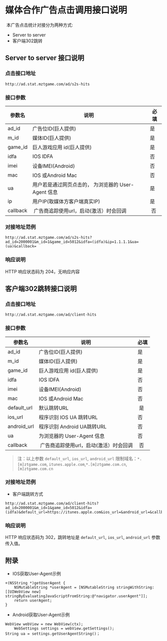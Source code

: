 媒体合作广告点击调用接口说明
=========================

 本广告点击统计对接分为两种方式:

* Server to server
* 客户端302跳转

## Server to server 接口说明

### 点击接口地址

`http://ad.stat.mztgame.com/ad/s2s-hits`
 
### 接口参数
 
| 参数名 | 说明 | 必填 |
|------|------|------|
| ad_id | 广告位ID(巨人提供) | 是 |
| m_id | 媒体ID(巨人提供) | 是 |
| game_id | 巨人游戏应用 id(巨人提供) | 是|
| idfa | IOS IDFA | 否 |
| imei | 设备IMEI(Android)  | 否 |
| mac | IOS 或Android Mac | 否 |
| ua | 用户若是通过网页点击的， 为浏览器的 User-Agent 信息 | 是 |
| ip | 用户IP(取媒体方客户端真实IP) | 是 |
| callback |  广告商追踪使用url，启动(激活）时会回调 | 否 |
 
### 对接地址范例

```
http://ad.stat.mztgame.com/ad/s2s-hits?ad_id=2000001&m_id=1&game_id=5012&idfa=(idfa)&ip=1.1.1.1&ua=(ua)&callback=
```

### 响应说明

HTTP 响应状态码为 204，无响应内容

## 客户端302跳转接口说明

### 点击接口地址

`http://ad.stat.mztgame.com/ad/client-hits`

### 接口参数
 
| 参数名 | 说明 | 必填 |
|------|------|------|
| ad_id | 广告位ID(巨人提供) | 是 |
| m_id | 媒体ID(巨人提供) | 是 |
| game_id | 巨人游戏应用 id(巨人提供) | 是|
| idfa | IOS IDFA | 否 |
| imei | 设备IMEI(Android)  | 否 |
| mac | IOS 或Android Mac | 否 |
| default_url | 默认跳转URL|  是 |
| ios_url | 程序识别 IOS UA 跳转URL|  否 |
| android_url | 程序识别 Android UA跳转URL |  否 |
| ua | 为浏览器的 User-Agent 信息 | 否 |
| callback |  广告商追踪使用url，启动(激活）时会回调 |  否 |

> 注：以上参数 `default_url`, `ios_url`, `android_url` 
限制域名：`*.[m]ztgame.com`, `itunes.apple.com`,`*.[m]ztgame.com.cn`,`[m]ztgame.com.cn`
 
### 对接地址范例

* 客户端跳转方式

```
http://ad.stat.mztgame.com/ad/client-hits?ad_id=2000001&m_id=1&game_id=5012&idfa=(idfa)&default_url=https://itunes.apple.com&ios_url=&android_url=&callback=
```
 
### 响应说明

HTTP 响应状态码为 302，跳转地址是 `default_url`, `ios_url`, `android_url` 参数传入值。

## 附录

* IOS获取User-Agent示例

```
+(NSString *)getUserAgent {
    NSMutableString *userAgent = [NSMutableString stringWithString:[[UIWebView new] stringByEvaluatingJavaScriptFromString:@"navigator.userAgent"]];
    return userAgent;
}
```

* Android获取User-Agent示例

```
WebView webView = new WebView(ctx);
	WebSettings settings = webView.getSettings();
String ua = settings.getUserAgentString()；
```
